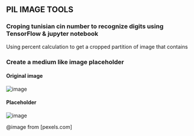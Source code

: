 ## PIL IMAGE TOOLS 

### Croping tunisian cin  number to recognize digits using TensorFlow & jupyter notebook
  Using percent calculation to get a cropped partition of image that contains  
  
### Create a medium like image placeholder 

#### Original image 
![image](http://i.imgur.com/mTW7rT6.jpg)

#### Placeholder 
![image](http://i.imgur.com/JurgPSR.png)


@image from [pexels.com]
